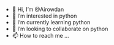 - 👋 Hi, I’m @Airowdan
- 👀 I’m interested in python
- 🌱 I’m currently learning python
- 💞️ I’m looking to collaborate on python
- 📫 How to reach me ...

<!---
Airowdan/Airowdan is a ✨ special ✨ repository because its `README.md` (this file) appears on your GitHub profile.
You can click the Preview link to take a look at your changes.
--->
